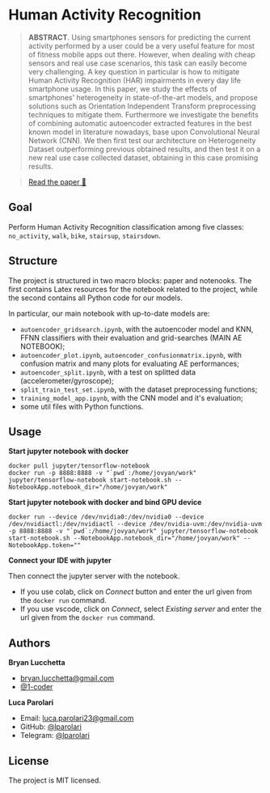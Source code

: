 # Human Activity Recognition

> **ABSTRACT**. Using smartphones sensors for predicting the current
> activity performed by a user could be a very useful feature for most
> of fitness mobile apps out there. However, when dealing with cheap
> sensors and real use case scenarios, this task can easily become
> very challenging. A key question in particular is how to mitigate
> Human Activity Recognition (HAR) impairments in every day life
> smartphone usage. In this paper, we study the effects of
> smartphones' heterogeneity in state-of-the-art models, and propose
> solutions such as Orientation Independent Transform preprocessing
> techniques to mitigate them. Furthermore we investigate the benefits
> of combining automatic autoencoder extracted features in the best
> known model in literature nowadays, base upon Convolutional Neural
> Network (CNN). We then first test our architecture on Heterogeneity
> Dataset outperforming previous obtained results, and then test it on
> a new real use case collected dataset, obtaining in this case
> promising results.

> [Read the paper 🚀](#TODO)

## Goal

Perform Human Activity Recognition classification among five classes:
`no_activity`, `walk`, `bike`, `stairsup`, `stairsdown`.

## Structure

The project is structured in two macro blocks: paper and notenooks.
The first contains Latex resources for the notebook related to the
project, while the second contains all Python code for our models.

In particular, our main notebook with up-to-date models are:

- `autoencoder_gridsearch.ipynb`, with the autoencoder model and KNN,
  FFNN classifiers with their evaluation and grid-searches (MAIN AE NOTEBOOK);
- `autoencoder_plot.ipynb`, `autoencoder_confusionmatrix.ipynb`, with
  confusion matrix and many plots for evaluating AE performances;
- `autoencoder_split.ipynb`, with a test on splitted data
  (accelerometer/gyroscope);
- `split_train_test_set.ipynb`, with the dataset preprocessing
  functions;
- `training_model_app.ipynb`, with the CNN model and it's evaluation;
- some util files with Python functions.

## Usage

**Start jupyter notebook with docker**

```
docker pull jupyter/tensorflow-notebook
docker run -p 8888:8888 -v "`pwd`:/home/jovyan/work" jupyter/tensorflow-notebook start-notebook.sh --NotebookApp.notebook_dir="/home/jovyan/work"
```

**Start jupyter notebook with docker and bind GPU device**

```
docker run --device /dev/nvidia0:/dev/nvidia0 --device /dev/nvidiactl:/dev/nvidiactl --device /dev/nvidia-uvm:/dev/nvidia-uvm -p 8888:8888 -v "`pwd`:/home/jovyan/work" jupyter/tensorflow-notebook start-notebook.sh --NotebookApp.notebook_dir="/home/jovyan/work" --NotebookApp.token=""
```

**Connect your IDE with jupyter**

Then connect the jupyter server with the notebook.

- If you use colab, click on _Connect_ button and enter the url given from the `docker run` command.
- If you use vscode, click on _Connect_, select _Existing server_ and enter the url given from the `docker run` command.

## Authors

**Bryan Lucchetta**

- [bryan.lucchetta@gmail.com](bryanlucchetta@gmail.com)
- [@1-coder](https://github.com/1-coder)

**Luca Parolari**

- Email: [luca.parolari23@gmail.com](mailto:luca.parolari23@gmail.com)
- GitHub: [@lparolari](https://github.com/lparolari)
- Telegram: [@lparolari](https://t.me/lparolari)

## License

The project is MIT licensed.
